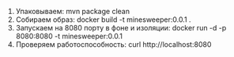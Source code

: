 1. Упаковываем: mvn package clean
2. Собираем образ:
  docker build -t minesweeper:0.0.1 .
3. Запускаем на 8080 порту в фоне и изоляции:
  docker run -d -p 8080:8080 -t minesweeper:0.0.1
4. Проверяем работоспособность:
  curl http://localhost:8080
